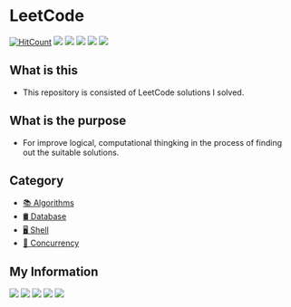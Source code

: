 # LeetCode

[![HitCount](http://hits.dwyl.io/occidere/leetcode.svg)](http://hits.dwyl.io/occidere/leetcode) <img src="https://img.shields.io/github/languages/count/occidere/leetcode"/> <img src="https://img.shields.io/github/languages/top/occidere/leetcode"/>
<img src="https://img.shields.io/github/issues/occidere/leetcode"/> <img src="https://img.shields.io/github/last-commit/occidere/leetcode"/> <img src="https://img.shields.io/github/commit-activity/w/occidere/leetcode"/>


## What is this
- This repository is consisted of LeetCode solutions I solved.

## What is the purpose
- For improve logical, computational thingking in the process of finding out the suitable solutions.

## Category

- [📚 Algorithms](https://github.com/occidere/leetcode/tree/master/Algorithms)
- [🛢️ Database](https://github.com/occidere/leetcode/tree/master/Database)
- [🖥️ Shell](https://github.com/occidere/leetcode/tree/master/Shell)
- [🧵 Concurrency](https://github.com/occidere/leetcode/tree/master/Concurrency)

## My Information
<a href="https://www.linkedin.com/in/sungjun-lee/"><img src="https://img.shields.io/badge/LinkedIn-blue?style=flat&logo=LinkedIn"/></a> <a href="https://github.com/occidere"><img src="https://img.shields.io/badge/Github-black?style=flat&logo=GitHub"/></a> <a href="https://stackoverflow.com/users/7110084/occidere"><img src="https://img.shields.io/badge/StackOverflow-black?style=flat&logo=Stack+Overflow"/></a> <a href="https://leetcode.com/occidere/"><img src="https://img.shields.io/badge/LeetCode-black?style=flat&logo=LeetCode"/></a> <a href="https://occidere.blog.me/"><img src="https://img.shields.io/badge/Blog-black?style=flat&logo=Blogger"/></a> 
